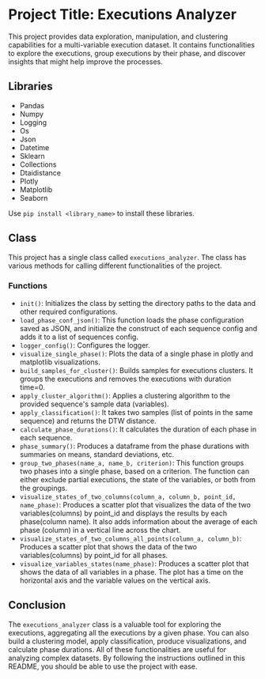 # Project Title: Executions Analyzer

This project provides data exploration, manipulation, and clustering capabilities for a multi-variable execution dataset. It contains functionalities to explore the executions, group executions by their phase, and discover insights that might help improve the processes.

## Libraries 
- Pandas
- Numpy
- Logging
- Os
- Json
- Datetime
- Sklearn
- Collections
- Dtaidistance
- Plotly
- Matplotlib
- Seaborn

Use `pip install <library_name>` to install these libraries.

## Class

This project has a single class called `executions_analyzer`. The class has various methods for calling different functionalities of the project.

### Functions

- `init()`: Initializes the class by setting the directory paths to the data and other required configurations.
- `load_phase_conf_json()`: This function loads the phase configuration saved as JSON, and initialize the construct of each sequence config and adds it to a list of sequences config.
- `logger_config()`: Configures the logger.
- `visualize_single_phase()`: Plots the data of a single phase in plotly and matplotlib visualizations.
- `build_samples_for_cluster()`: Builds samples for executions clusters. It groups the executions and removes the executions with duration time=0.
- `apply_cluster_algorithm()`: Applies a clustering algorithm to the provided sequence's sample data (variables).
- `apply_classification()`: It takes two samples (list of points in the same sequence) and returns the DTW distance.
- `calculate_phase_durations()`: It calculates the duration of each phase in each sequence.
- `phase_summary()`: Produces a dataframe from the phase durations with summaries on means, standard deviations, etc.
- `group_two_phases(name_a, name_b, criterion)`: This function groups two phases into a single phase, based on a criterion. The function can either exclude partial executions, the state of the variables, or both from the groupings.
- `visualize_states_of_two_columns(column_a, column_b, point_id, name_phase)`: Produces a scatter plot that visualizes the data of the two variables(columns) by point_id and displays the results by each phase(column name). It also adds information about the average of each phase (column) in a vertical line across the chart.
- `visualize_states_of_two_columns_all_points(column_a, column_b)`: Produces a scatter plot that shows the data of the two variables(columns) by point_id for all phases.
- `visualize_variables_states(name_phase)`: Produces a scatter plot that shows the data of all variables in a phase. The plot has a time on the horizontal axis and the variable values on the vertical axis.

## Conclusion
The `executions_analyzer` class is a valuable tool for exploring the executions, aggregating all the executions by a given phase. You can also build a clustering model, apply classification, produce visualizations, and calculate phase durations. All of these functionalities are useful for analyzing complex datasets. By following the instructions outlined in this README, you should be able to use the project with ease.
